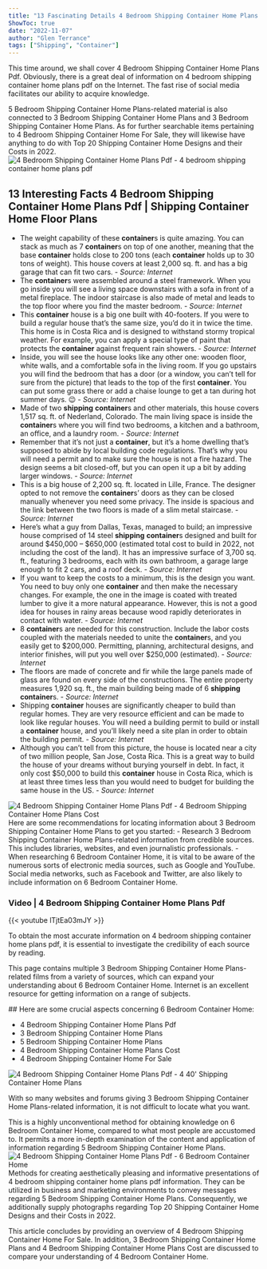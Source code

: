 ```yaml
---
title: "13 Fascinating Details 4 Bedroom Shipping Container Home Plans Pdf"
ShowToc: true 
date: "2022-11-07"
author: "Glen Terrance" 
tags: ["Shipping", "Container"]
---
```


	
This time around, we shall cover 4 Bedroom Shipping Container Home Plans Pdf. Obviously, there is a great deal of information on 4 bedroom shipping container home plans pdf on the Internet. The fast rise of social media facilitates our ability to acquire knowledge.

5 Bedroom Shipping Container Home Plans-related material is also connected to 3 Bedroom Shipping Container Home Plans and 3 Bedroom Shipping Container Home Plans. As for further searchable items pertaining to 4 Bedroom Shipping Container Home For Sale, they will likewise have anything to do with Top 20 Shipping Container Home Designs and their Costs in 2022.
<img loading="lazy" src="https://cdn.houseplansservices.com/product/a723u7ffaco0ha7ockgu0jvbi2/w1024.png?v=10" onerror="this.onerror=null;this.src='https://blogger.googleusercontent.com/img/a/AVvXsEhe7F7TRXHtjiKvHb5vS7DmnxvpHiDyoYyYvm1nHB3Qp2_w3BnM6A2eq4v7FYxCC9bfZt3a9vIMtAYEKUiaDQbHMg-ViyGmRIj39MLp0bGFfgfYw1Dc9q_H-T0wiTm3l0Uq42dETrN9eC8aGJ9_IORZsxST1AcLR7np1koOfcc7tnHa4S8Mwz_xD9d0=s16000';" alt="4 Bedroom Shipping Container Home Plans Pdf - 4 bedroom shipping container home plans pdf" >

## 13 Interesting Facts 4 Bedroom Shipping Container Home Plans Pdf | Shipping Container Home Floor Plans
-   The weight capability of these **container**s is quite amazing. You can stack as much as 7 **container**s on top of one another, meaning that the base **container** holds close to 200 tons (each **container** holds up to 30 tons of weight). This house covers at least 2,000 sq. ft. and has a big garage that can fit two cars. - <cite>Source: Internet</cite>
-   The **container**s were assembled around a steel framework. When you go inside you will see a living space downstairs with a sofa in front of a metal fireplace. The indoor staircase is also made of metal and leads to the top floor where you find the master bedroom. - <cite>Source: Internet</cite>
-   This **container** house is a big one built with 40-footers. If you were to build a regular house that’s the same size, you’d do it in twice the time. This home is in Costa Rica and is designed to withstand stormy tropical weather. For example, you can apply a special type of paint that protects the **container** against frequent rain showers. - <cite>Source: Internet</cite>
-   Inside, you will see the house looks like any other one: wooden floor, white walls, and a comfortable sofa in the living room. If you go upstairs you will find the bedroom that has a door (or a window, you can’t tell for sure from the picture) that leads to the top of the first **container**. You can put some grass there or add a chaise lounge to get a tan during hot summer days. 😉 - <cite>Source: Internet</cite>
-   Made of two **shipping** **container**s and other materials, this house covers 1,517 sq. ft. of Nederland, Colorado. The main living space is inside the **container**s where you will find two bedrooms, a kitchen and a bathroom, an office, and a laundry room. - <cite>Source: Internet</cite>
-   Remember that it’s not just a **container**, but it’s a home dwelling that’s supposed to abide by local building code regulations. That’s why you will need a permit and to make sure the house is not a fire hazard. The design seems a bit closed-off, but you can open it up a bit by adding larger windows. - <cite>Source: Internet</cite>
-   This is a big house of 2,200 sq. ft. located in Lille, France. The designer opted to not remove the **container**s’ doors as they can be closed manually whenever you need some privacy. The inside is spacious and the link between the two floors is made of a slim metal staircase. - <cite>Source: Internet</cite>
-   Here’s what a guy from Dallas, Texas, managed to build; an impressive house comprised of 14 steel **shipping** **container**s designed and built for around $450,000 – $650,000 (estimated total cost to build in 2022, not including the cost of the land). It has an impressive surface of 3,700 sq. ft., featuring 3 bedrooms, each with its own bathroom, a garage large enough to fit 2 cars, and a roof deck. - <cite>Source: Internet</cite>
-   If you want to keep the costs to a minimum, this is the design you want. You need to buy only one **container** and then make the necessary changes. For example, the one in the image is coated with treated lumber to give it a more natural appearance. However, this is not a good idea for houses in rainy areas because wood rapidly deteriorates in contact with water. - <cite>Source: Internet</cite>
-   8 **container**s are needed for this construction. Include the labor costs coupled with the materials needed to unite the **container**s, and you easily get to $200,000. Permitting, planning, architectural designs, and interior finishes, will put you well over $250,000 (estimated). - <cite>Source: Internet</cite>
-   The floors are made of concrete and fir while the large panels made of glass are found on every side of the constructions. The entire property measures 1,920 sq. ft., the main building being made of 6 **shipping** **container**s. - <cite>Source: Internet</cite>
-   Shipping **container** houses are significantly cheaper to build than regular homes. They are very resource efficient and can be made to look like regular houses. You will need a building permit to build or install a **container** house, and you’ll likely need a site plan in order to obtain the building permit. - <cite>Source: Internet</cite>
-   Although you can’t tell from this picture, the house is located near a city of two million people, San Jose, Costa Rica. This is a great way to build the house of your dreams without burying yourself in debt. In fact, it only cost $50,000 to build this **container** house in Costa Rica, which is at least three times less than you would need to budget for building the same house in the US. - <cite>Source: Internet</cite>


<img loading="lazy" src="https://cdn.houseplansservices.com/product/18j465r88sr11mdhitlfp4gdfm/w1024.png?v=11" onerror="this.onerror=null;this.src='https://blogger.googleusercontent.com/img/a/AVvXsEhe7F7TRXHtjiKvHb5vS7DmnxvpHiDyoYyYvm1nHB3Qp2_w3BnM6A2eq4v7FYxCC9bfZt3a9vIMtAYEKUiaDQbHMg-ViyGmRIj39MLp0bGFfgfYw1Dc9q_H-T0wiTm3l0Uq42dETrN9eC8aGJ9_IORZsxST1AcLR7np1koOfcc7tnHa4S8Mwz_xD9d0=s16000';" alt="4 Bedroom Shipping Container Home Plans Pdf - 4 Bedroom Shipping Container Home Plans Cost" >
Here are some recommendations for locating information about 3 Bedroom Shipping Container Home Plans to get you started:
- Research 3 Bedroom Shipping Container Home Plans-related information from credible sources. This includes libraries, websites, and even journalistic professionals.
- When researching 6 Bedroom Container Home, it is vital to be aware of the numerous sorts of electronic media sources, such as Google and YouTube. Social media networks, such as Facebook and Twitter, are also likely to include information on 6 Bedroom Container Home.

### Video | 4 Bedroom Shipping Container Home Plans Pdf
{{< youtube lTjtEa03mJY >}} 

To obtain the most accurate information on 4 bedroom shipping container home plans pdf, it is essential to investigate the credibility of each source by reading.

This page contains multiple 3 Bedroom Shipping Container Home Plans-related films from a variety of sources, which can expand your understanding about 6 Bedroom Container Home. Internet is an excellent resource for getting information on a range of subjects.
<script async="async" data-cfasync="false" src="//normallydemandedalter.com/fe63df3c5408708b15d8dc3d9b206b31/invoke.js"></script>
<div id="container-fe63df3c5408708b15d8dc3d9b206b31"></div>
## Here are some crucial aspects concerning 6 Bedroom Container Home:

- 4 Bedroom Shipping Container Home Plans Pdf
- 3 Bedroom Shipping Container Home Plans
- 5 Bedroom Shipping Container Home Plans
- 4 Bedroom Shipping Container Home Plans Cost
- 4 Bedroom Shipping Container Home For Sale

 <img loading="lazy" src="https://i.pinimg.com/originals/e0/89/b0/e089b0c3a3bc426e3d3a9bf1fb8cccae.jpg" onerror="this.onerror=null;this.src='https://blogger.googleusercontent.com/img/a/AVvXsEhe7F7TRXHtjiKvHb5vS7DmnxvpHiDyoYyYvm1nHB3Qp2_w3BnM6A2eq4v7FYxCC9bfZt3a9vIMtAYEKUiaDQbHMg-ViyGmRIj39MLp0bGFfgfYw1Dc9q_H-T0wiTm3l0Uq42dETrN9eC8aGJ9_IORZsxST1AcLR7np1koOfcc7tnHa4S8Mwz_xD9d0=s16000';" alt="4 Bedroom Shipping Container Home Plans Pdf - 4 40' Shipping Container Home Plans" >

With so many websites and forums giving 3 Bedroom Shipping Container Home Plans-related information, it is not difficult to locate what you want.

This is a highly unconventional method for obtaining knowledge on 6 Bedroom Container Home, compared to what most people are accustomed to. It permits a more in-depth examination of the content and application of information regarding 5 Bedroom Shipping Container Home Plans.
<img loading="lazy" src="https://i.pinimg.com/736x/49/95/e1/4995e1e039655a9b92722248742f2968--log-cabin-homes-log-cabins.jpg" onerror="this.onerror=null;this.src='https://blogger.googleusercontent.com/img/a/AVvXsEhe7F7TRXHtjiKvHb5vS7DmnxvpHiDyoYyYvm1nHB3Qp2_w3BnM6A2eq4v7FYxCC9bfZt3a9vIMtAYEKUiaDQbHMg-ViyGmRIj39MLp0bGFfgfYw1Dc9q_H-T0wiTm3l0Uq42dETrN9eC8aGJ9_IORZsxST1AcLR7np1koOfcc7tnHa4S8Mwz_xD9d0=s16000';" alt="4 Bedroom Shipping Container Home Plans Pdf - 6 Bedroom Container Home" >
Methods for creating aesthetically pleasing and informative presentations of 4 bedroom shipping container home plans pdf information. They can be utilized in business and marketing environments to convey messages regarding 5 Bedroom Shipping Container Home Plans. Consequently, we additionally supply photographs regarding Top 20 Shipping Container Home Designs and their Costs in 2022.

This article concludes by providing an overview of 4 Bedroom Shipping Container Home For Sale. In addition, 3 Bedroom Shipping Container Home Plans and 4 Bedroom Shipping Container Home Plans Cost are discussed to compare your understanding of 4 Bedroom Container Home.
	
	


